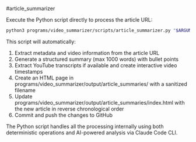 #article_summarizer

Execute the Python script directly to process the article URL:

```bash
python3 programs/video_summarizer/scripts/article_summarizer.py "$ARGUMENTS"
```

This script will automatically:
1. Extract metadata and video information from the article URL
2. Generate a structured summary (max 1000 words) with bullet points
3. Extract YouTube transcripts if available and create interactive video timestamps
4. Create an HTML page in programs/video_summarizer/output/article_summaries/ with a sanitized filename
5. Update programs/video_summarizer/output/article_summaries/index.html with the new article in reverse chronological order
6. Commit and push the changes to GitHub

The Python script handles all the processing internally using both deterministic operations and AI-powered analysis via Claude Code CLI. 